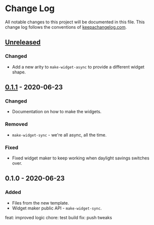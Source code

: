 # Change Log
All notable changes to this project will be documented in this file. This change log follows the conventions of [keepachangelog.com](http://keepachangelog.com/).

## [Unreleased]
### Changed
- Add a new arity to `make-widget-async` to provide a different widget shape.

## [0.1.1] - 2020-06-23
### Changed
- Documentation on how to make the widgets.

### Removed
- `make-widget-sync` - we're all async, all the time.

### Fixed
- Fixed widget maker to keep working when daylight savings switches over.

## 0.1.0 - 2020-06-23
### Added
- Files from the new template.
- Widget maker public API - `make-widget-sync`.

[Unreleased]: https://github.com/your-name/etl/compare/0.1.1...HEAD
[0.1.1]: https://github.com/your-name/etl/compare/0.1.0...0.1.1
feat: improved logic
chore: test build
fix: push tweaks

